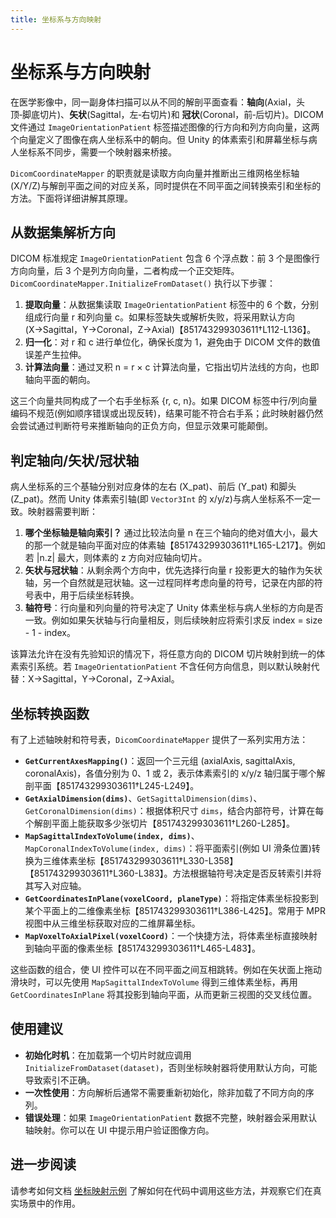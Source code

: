 ```yaml
---
title: 坐标系与方向映射
---
```


# 坐标系与方向映射

在医学影像中，同一副身体扫描可以从不同的解剖平面查看：**轴向**(Axial，头顶‑脚底切片)、**矢状**(Sagittal，左‑右切片)和 **冠状**(Coronal，前‑后切片)。DICOM 文件通过 `ImageOrientationPatient` 标签描述图像的行方向和列方向向量，这两个向量定义了图像在病人坐标系中的朝向。但 Unity 的体素索引和屏幕坐标与病人坐标系不同步，需要一个映射器来桥接。

`DicomCoordinateMapper` 的职责就是读取方向向量并推断出三维网格坐标轴(X/Y/Z)与解剖平面之间的对应关系，同时提供在不同平面之间转换索引和坐标的方法。下面将详细讲解其原理。

## 从数据集解析方向

DICOM 标准规定 `ImageOrientationPatient` 包含 6 个浮点数：前 3 个是图像行方向向量，后 3 个是列方向向量，二者构成一个正交矩阵。`DicomCoordinateMapper.InitializeFromDataset()` 执行以下步骤：

1. **提取向量**：从数据集读取 `ImageOrientationPatient` 标签中的 6 个数，分别组成行向量 r 和列向量 c。如果标签缺失或解析失败，将采用默认方向(X→Sagittal，Y→Coronal，Z→Axial)【851743299303611†L112-L136】。
2. **归一化**：对 r 和 c 进行单位化，确保长度为 1，避免由于 DICOM 文件的数值误差产生拉伸。
3. **计算法向量**：通过叉积 n = r × c 计算法向量，它指出切片法线的方向，也即轴向平面的朝向。

这三个向量共同构成了一个右手坐标系 {r, c, n}。如果 DICOM 标签中行/列向量编码不规范(例如顺序错误或出现反转)，结果可能不符合右手系；此时映射器仍然会尝试通过判断符号来推断轴向的正负方向，但显示效果可能颠倒。

## 判定轴向/矢状/冠状轴

病人坐标系的三个基轴分别对应身体的左右 (X\_pat)、前后 (Y\_pat) 和脚头 (Z\_pat)。然而 Unity 体素索引轴(即 `Vector3Int` 的 x/y/z)与病人坐标系不一定一致。映射器需要判断：

1. **哪个坐标轴是轴向索引？** 通过比较法向量 n 在三个轴向的绝对值大小，最大的那一个就是轴向平面对应的体素轴【851743299303611†L165-L217】。例如若 |n.z| 最大，则体素的 z 方向对应轴向切片。
2. **矢状与冠状轴**：从剩余两个方向中，优先选择行向量 r 投影更大的轴作为矢状轴，另一个自然就是冠状轴。这一过程同样考虑向量的符号，记录在内部的符号表中，用于后续坐标转换。
3. **轴符号**：行向量和列向量的符号决定了 Unity 体素坐标与病人坐标的方向是否一致。例如如果矢状轴与行向量相反，则后续映射应将索引求反 index = size - 1 - index。

该算法允许在没有先验知识的情况下，将任意方向的 DICOM 切片映射到统一的体素索引系统。若 `ImageOrientationPatient` 不含任何方向信息，则以默认映射代替：X→Sagittal，Y→Coronal，Z→Axial。

## 坐标转换函数

有了上述轴映射和符号表，`DicomCoordinateMapper` 提供了一系列实用方法：

- **`GetCurrentAxesMapping()`**：返回一个三元组 (axialAxis, sagittalAxis, coronalAxis)，各值分别为 0、1 或 2，表示体素索引的 x/y/z 轴归属于哪个解剖平面【851743299303611†L245-L249】。
- **`GetAxialDimension(dims)`**、`GetSagittalDimension(dims)`、`GetCoronalDimension(dims)`：根据体积尺寸 `dims`，结合内部符号，计算在每个解剖平面上能获取多少张切片【851743299303611†L260-L285】。
- **`MapSagittalIndexToVolume(index, dims)`**、`MapCoronalIndexToVolume(index, dims)`：将平面索引(例如 UI 滑条位置)转换为三维体素坐标【851743299303611†L330-L358】【851743299303611†L360-L383】。方法根据轴符号决定是否反转索引并将其写入对应轴。
- **`GetCoordinatesInPlane(voxelCoord, planeType)`**：将指定体素坐标投影到某个平面上的二维像素坐标【851743299303611†L386-L425】。常用于 MPR 视图中从三维坐标获取对应的二维屏幕坐标。
- **`MapVoxelToAxialPixel(voxelCoord)`**：一个快捷方法，将体素坐标直接映射到轴向平面的像素坐标【851743299303611†L465-L483】。

这些函数的组合，使 UI 控件可以在不同平面之间互相跳转。例如在矢状面上拖动滑块时，可以先使用 `MapSagittalIndexToVolume` 得到三维体素坐标，再用 `GetCoordinatesInPlane` 将其投影到轴向平面，从而更新三视图的交叉线位置。

## 使用建议

* **初始化时机**：在加载第一个切片时就应调用 `InitializeFromDataset(dataset)`，否则坐标映射器将使用默认方向，可能导致索引不正确。
* **一次性使用**：方向解析后通常不需要重新初始化，除非加载了不同方向的序列。
* **错误处理**：如果 `ImageOrientationPatient` 数据不完整，映射器会采用默认轴映射。你可以在 UI 中提示用户验证图像方向。

## 进一步阅读

请参考如何文档 [坐标映射示例](/guide/core/how-to/03_coordinate_mapping_examples.md) 了解如何在代码中调用这些方法，并观察它们在真实场景中的作用。
